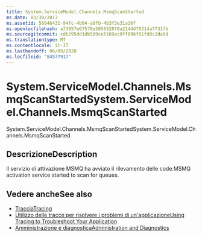 ```yaml
---
title: System.ServiceModel.Channels.MsmqScanStarted
ms.date: 03/30/2017
ms.assetid: 56046431-94fc-4b04-a0fb-4b3f3e31a26f
ms.openlocfilehash: a73057e67578e585652078a2144d70214a7731fb
ms.sourcegitcommit: cdb295dd1db589ce5169ac9ff096f01fd0c2da9d
ms.translationtype: MT
ms.contentlocale: it-IT
ms.lasthandoff: 06/09/2020
ms.locfileid: "84577917"
---
```

# <a name="systemservicemodelchannelsmsmqscanstarted"></a><span data-ttu-id="b7007-102">System.ServiceModel.Channels.MsmqScanStarted</span><span class="sxs-lookup"><span data-stu-id="b7007-102">System.ServiceModel.Channels.MsmqScanStarted</span></span>
<span data-ttu-id="b7007-103">System.ServiceModel.Channels.MsmqScanStarted</span><span class="sxs-lookup"><span data-stu-id="b7007-103">System.ServiceModel.Channels.MsmqScanStarted</span></span>  
  
## <a name="description"></a><span data-ttu-id="b7007-104">Descrizione</span><span class="sxs-lookup"><span data-stu-id="b7007-104">Description</span></span>  
 <span data-ttu-id="b7007-105">Il servizio di attivazione MSMQ ha avviato il rilevamento delle code.</span><span class="sxs-lookup"><span data-stu-id="b7007-105">MSMQ activation service started to scan for queues.</span></span>  
  
## <a name="see-also"></a><span data-ttu-id="b7007-106">Vedere anche</span><span class="sxs-lookup"><span data-stu-id="b7007-106">See also</span></span>

- [<span data-ttu-id="b7007-107">Traccia</span><span class="sxs-lookup"><span data-stu-id="b7007-107">Tracing</span></span>](index.md)
- [<span data-ttu-id="b7007-108">Utilizzo delle tracce per risolvere i problemi di un'applicazione</span><span class="sxs-lookup"><span data-stu-id="b7007-108">Using Tracing to Troubleshoot Your Application</span></span>](using-tracing-to-troubleshoot-your-application.md)
- [<span data-ttu-id="b7007-109">Amministrazione e diagnostica</span><span class="sxs-lookup"><span data-stu-id="b7007-109">Administration and Diagnostics</span></span>](../index.md)
